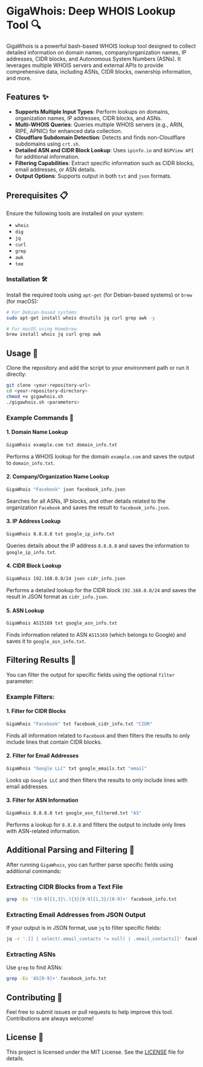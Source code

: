 # GigaWhois: Deep WHOIS Lookup Tool 🔍

GigaWhois is a powerful bash-based WHOIS lookup tool designed to collect detailed information on domain names, company/organization names, IP addresses, CIDR blocks, and Autonomous System Numbers (ASNs). It leverages multiple WHOIS servers and external APIs to provide comprehensive data, including ASNs, CIDR blocks, ownership information, and more.

## Features ✨

- **Supports Multiple Input Types**: Perform lookups on domains, organization names, IP addresses, CIDR blocks, and ASNs.
- **Multi-WHOIS Queries**: Queries multiple WHOIS servers (e.g., ARIN, RIPE, APNIC) for enhanced data collection.
- **Cloudflare Subdomain Detection**: Detects and finds non-Cloudflare subdomains using `crt.sh`.
- **Detailed ASN and CIDR Block Lookup**: Uses `ipinfo.io` and `BGPView API` for additional information.
- **Filtering Capabilities**: Extract specific information such as CIDR blocks, email addresses, or ASN details.
- **Output Options**: Supports output in both `txt` and `json` formats.

## Prerequisites 📋

Ensure the following tools are installed on your system:

- `whois`
- `dig`
- `jq`
- `curl`
- `grep`
- `awk`
- `tee`

### Installation 🛠️

Install the required tools using `apt-get` (for Debian-based systems) or `brew` (for macOS):

```bash
# For Debian-based systems
sudo apt-get install whois dnsutils jq curl grep awk -y

# For macOS using Homebrew
brew install whois jq curl grep awk
```

## Usage 🚀

Clone the repository and add the script to your environment path or run it directly:

```bash
git clone <your-repository-url>
cd <your-repository-directory>
chmod +x gigawhois.sh
./gigawhois.sh <parameters>
```

### Example Commands 🔧

#### 1. **Domain Name Lookup**

```bash
GigaWhois example.com txt domain_info.txt
```
Performs a WHOIS lookup for the domain `example.com` and saves the output to `domain_info.txt`.

#### 2. **Company/Organization Name Lookup**

```bash
GigaWhois "Facebook" json facebook_info.json
```
Searches for all ASNs, IP blocks, and other details related to the organization `Facebook` and saves the result to `facebook_info.json`.

#### 3. **IP Address Lookup**

```bash
GigaWhois 8.8.8.8 txt google_ip_info.txt
```
Queries details about the IP address `8.8.8.8` and saves the information to `google_ip_info.txt`.

#### 4. **CIDR Block Lookup**

```bash
GigaWhois 192.168.0.0/24 json cidr_info.json
```
Performs a detailed lookup for the CIDR block `192.168.0.0/24` and saves the result in JSON format as `cidr_info.json`.

#### 5. **ASN Lookup**

```bash
GigaWhois AS15169 txt google_asn_info.txt
```
Finds information related to ASN `AS15169` (which belongs to Google) and saves it to `google_asn_info.txt`.

## Filtering Results 🎯

You can filter the output for specific fields using the optional `filter` parameter:

### Example Filters:

#### 1. **Filter for CIDR Blocks**

```bash
GigaWhois "Facebook" txt facebook_cidr_info.txt "CIDR"
```
Finds all information related to `Facebook` and then filters the results to only include lines that contain CIDR blocks.

#### 2. **Filter for Email Addresses**

```bash
GigaWhois "Google LLC" txt google_emails.txt "email"
```
Looks up `Google LLC` and then filters the results to only include lines with email addresses.

#### 3. **Filter for ASN Information**

```bash
GigaWhois 8.8.8.8 txt google_asn_filtered.txt "AS"
```
Performs a lookup for `8.8.8.8` and filters the output to include only lines with ASN-related information.

## Additional Parsing and Filtering 📑

After running `GigaWhois`, you can further parse specific fields using additional commands:

### Extracting CIDR Blocks from a Text File

```bash
grep -Eo '([0-9]{1,3}\.){3}[0-9]{1,3}/[0-9]+' facebook_info.txt
```

### Extracting Email Addresses from JSON Output

If your output is in JSON format, use `jq` to filter specific fields:

```bash
jq -r '.[] | select(.email_contacts != null) | .email_contacts[]' facebook_info.json
```

### Extracting ASNs

Use `grep` to find ASNs:

```bash
grep -Eo 'AS[0-9]+' facebook_info.txt
```

## Contributing 🤝

Feel free to submit issues or pull requests to help improve this tool. Contributions are always welcome!

## License 📜

This project is licensed under the MIT License. See the [LICENSE](LICENSE) file for details.

